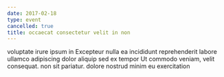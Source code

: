 ```yaml
---
date: 2017-02-18
type: event
cancelled: true
title: occaecat consectetur velit in non
---
```

voluptate irure ipsum in Excepteur nulla ea incididunt reprehenderit labore ullamco adipiscing dolor aliquip sed ex tempor Ut commodo veniam, velit consequat. non sit pariatur. dolore nostrud minim eu exercitation